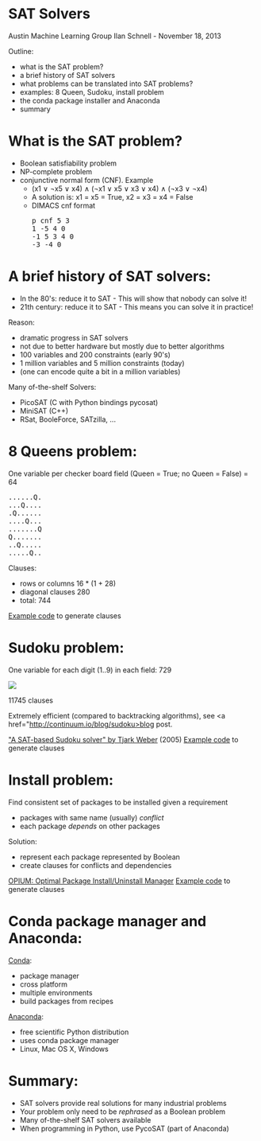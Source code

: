 SAT Solvers
===========

Austin Machine Learning Group
Ilan Schnell - November 18, 2013

Outline:
  * what is the SAT problem?
  * a brief history of SAT solvers
  * what problems can be translated into SAT problems?
  * examples: 8 Queen, Sudoku, install problem
  * the conda package installer and Anaconda
  * summary


What is the SAT problem?
========================

  * Boolean satisfiability problem
  * NP-complete problem
  * conjunctive normal form (CNF).  Example
      * (x1 ∨ ¬x5 ∨ x4) ∧ (¬x1 ∨ x5 ∨ x3 ∨ x4) ∧ (¬x3 ∨ ¬x4)
      * A solution is: x1 = x5 = True, x2 = x3 = x4 = False
      * DIMACS cnf format
        <pre>p cnf 5 3
        1 -5 4 0
        -1 5 3 4 0
        -3 -4 0</pre>


A brief history of SAT solvers:
===============================

  * In the 80's: reduce it to SAT - This will show that nobody can solve it!
  * 21th century: reduce it to SAT - This means you can solve it in practice!

Reason:
  * dramatic progress in SAT solvers
  * not due to better hardware but mostly due to better algorithms
  * 100 variables and 200 constraints (early 90's)
  * 1 million variables and 5 million constraints (today)
  * (one can encode quite a bit in a million variables)

Many of-the-shelf Solvers:
  * PicoSAT (C with Python bindings pycosat)
  * MiniSAT (C++)
  * RSat, BooleForce, SATzilla, ...


8 Queens problem:
=================

One variable per checker board field (Queen = True; no Queen = False) = 64
<pre>
......Q.
...Q....
.Q......
....Q...
.......Q
Q.......
..Q.....
.....Q..
</pre>
Clauses:
  * rows or columns 16 * (1 + 28)
  * diagonal clauses 280
  * total: 744

<a href="https://github.com/ContinuumIO/pycosat/blob/master/examples/8queens.py">
Example code</a> to generate clauses


Sudoku problem:
===============

One variable for each digit (1..9) in each field: 729

<img src="http://3.bp.blogspot.com/_Kh0CZuWd0T8/Sn_y7ihXuyI/AAAAAAAAFC4/DB1NpTv3gbk/s400/printable+sudoku+%281%29.jpg">

11745 clauses

Extremely efficient (compared to backtracking algorithms), see
<a href="http://continuum.io/blog/sudoku>blog post</a>.

<a href="https://www.lri.fr/~conchon/mpri/weber.pdf">
"A SAT-based Sudoku solver" by Tjark Weber</a> (2005)

<a href="https://github.com/ContinuumIO/pycosat/blob/master/examples/sudoku.py">
Example code</a> to generate clauses


Install problem:
================

Find consistent set of packages to be installed given a requirement

  * packages with same name (usually) *conflict*
  * each package *depends* on other packages

Solution:

  * represent each package represented by Boolean
  * create clauses for conflicts and dependencies

<a href="http://www.cs.ucsd.edu/~lerner/papers/opium.pdf">
OPIUM: Optimal Package Install/Uninstall Manager</a>

<a href="https://github.com/ContinuumIO/pycosat/blob/master/examples/opium.py">
Example code</a> to generate clauses


Conda package manager and Anaconda:
===================================

<a href="https://github.com/ContinuumIO/conda">Conda</a>:

  * package manager
  * cross platform
  * multiple environments
  * build packages from recipes

<a href="http://continuum.io/downloads">Anaconda</a>:

  * free scientific Python distribution
  * uses conda package manager
  * Linux, Mac OS X, Windows


Summary:
========

  * SAT solvers provide real solutions for many industrial problems
  * Your problem only need to be *rephrased* as a Boolean problem
  * Many of-the-shelf SAT solvers available
  * When programming in Python, use PycoSAT (part of Anaconda)
